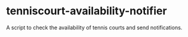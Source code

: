 # tenniscourt-availability-notifier
A script to check the availability of tennis courts and send notifications.
